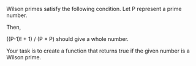 Wilson primes satisfy the following condition. Let P represent a prime number.

Then,

((P-1)! + 1) / (P * P)
should give a whole number.

Your task is to create a function that returns true if the given number is a Wilson prime.